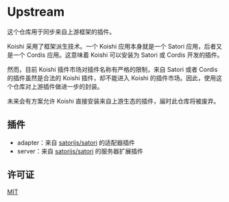 # Upstream

这个仓库用于同步来自上游框架的插件。

Koishi 采用了框架派生技术。一个 Koishi 应用本身就是一个 Satori 应用，后者又是一个 Cordis 应用。这意味着 Koishi 可以安装为 Satori 或 Cordis 开发的插件。

然而，目前 Koishi 插件市场对插件名称有严格的限制，来自 Satori 或者 Cordis 的插件虽然是合法的 Koishi 插件，却不能进入 Koishi 的插件市场。因此，使用这个仓库对上游插件做进一步的封装。

未来会有方案允许 Koishi 直接安装来自上游生态的插件，届时此仓库将被废弃。

## 插件

- adapter：来自 [satorijs/satori](https://github.com/satorijs/satori) 的适配器插件
- server：来自 [satorijs/satori](https://github.com/satorijs/satori) 的服务器扩展插件

## 许可证

[MIT](./LICENSE)
